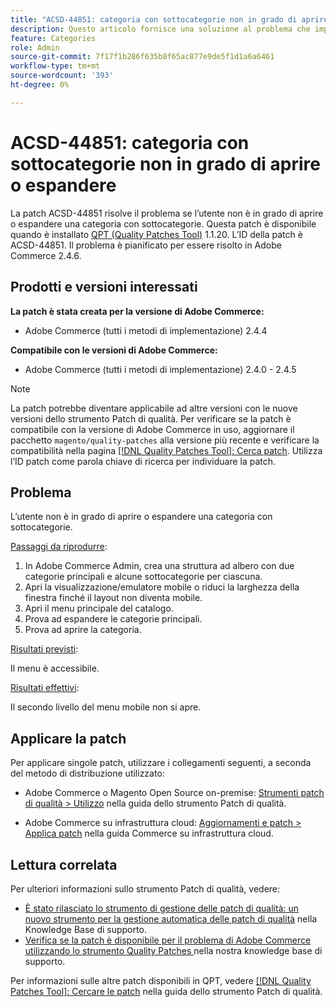 ```yaml
---
title: "ACSD-44851: categoria con sottocategorie non in grado di aprire o espandere"
description: Questo articolo fornisce una soluzione al problema che impedisce all’utente di aprire o espandere una categoria con sottocategorie.
feature: Categories
role: Admin
source-git-commit: 7f17f1b286f635b8f65ac877e9de5f1d1a6a6461
workflow-type: tm+mt
source-wordcount: '393'
ht-degree: 0%

---
```


# ACSD-44851: categoria con sottocategorie non in grado di aprire o espandere

La patch ACSD-44851 risolve il problema se l’utente non è in grado di aprire o espandere una categoria con sottocategorie. Questa patch è disponibile quando è installato [QPT (Quality Patches Tool)](https://experienceleague.adobe.com/en/docs/commerce-knowledge-base/kb/announcements/commerce-announcements/magento-quality-patches-released-new-tool-to-self-serve-quality-patches) 1.1.20. L’ID della patch è ACSD-44851. Il problema è pianificato per essere risolto in Adobe Commerce 2.4.6.

## Prodotti e versioni interessati

**La patch è stata creata per la versione di Adobe Commerce:**

* Adobe Commerce (tutti i metodi di implementazione) 2.4.4

**Compatibile con le versioni di Adobe Commerce:**

* Adobe Commerce (tutti i metodi di implementazione) 2.4.0 - 2.4.5

>[!NOTE]
>
>La patch potrebbe diventare applicabile ad altre versioni con le nuove versioni dello strumento Patch di qualità. Per verificare se la patch è compatibile con la versione di Adobe Commerce in uso, aggiornare il pacchetto `magento/quality-patches` alla versione più recente e verificare la compatibilità nella pagina [[!DNL Quality Patches Tool]: Cerca patch](https://experienceleague.adobe.com/tools/commerce-quality-patches/index.html). Utilizza l’ID patch come parola chiave di ricerca per individuare la patch.

## Problema

L’utente non è in grado di aprire o espandere una categoria con sottocategorie.

<u>Passaggi da riprodurre</u>:

1. In Adobe Commerce Admin, crea una struttura ad albero con due categorie principali e alcune sottocategorie per ciascuna.
1. Apri la visualizzazione/emulatore mobile o riduci la larghezza della finestra finché il layout non diventa mobile.
1. Apri il menu principale del catalogo.
1. Prova ad espandere le categorie principali.
1. Prova ad aprire la categoria.

<u>Risultati previsti</u>:

Il menu è accessibile.

<u>Risultati effettivi</u>:

Il secondo livello del menu mobile non si apre.

## Applicare la patch

Per applicare singole patch, utilizzare i collegamenti seguenti, a seconda del metodo di distribuzione utilizzato:

* Adobe Commerce o Magento Open Source on-premise: [Strumenti patch di qualità > Utilizzo](https://experienceleague.adobe.com/docs/commerce-operations/tools/quality-patches-tool/usage.html) nella guida dello strumento Patch di qualità.

* Adobe Commerce su infrastruttura cloud: [Aggiornamenti e patch > Applica patch](https://experienceleague.adobe.com/docs/commerce-cloud-service/user-guide/develop/upgrade/apply-patches.html) nella guida Commerce su infrastruttura cloud.

## Lettura correlata

Per ulteriori informazioni sullo strumento Patch di qualità, vedere:

* [È stato rilasciato lo strumento di gestione delle patch di qualità: un nuovo strumento per la gestione automatica delle patch di qualità](https://experienceleague.adobe.com/en/docs/commerce-knowledge-base/kb/announcements/commerce-announcements/magento-quality-patches-released-new-tool-to-self-serve-quality-patches) nella Knowledge Base di supporto.
* [Verifica se la patch è disponibile per il problema di Adobe Commerce utilizzando lo strumento Quality Patches ](https://experienceleague.adobe.com/docs/commerce-knowledge-base/kb/support-tools/patches/check-patch-for-magento-issue-with-magento-quality-patches.html) nella nostra knowledge base di supporto.

Per informazioni sulle altre patch disponibili in QPT, vedere [[!DNL Quality Patches Tool]: Cercare le patch](https://experienceleague.adobe.com/tools/commerce-quality-patches/index.html) nella guida dello strumento Patch di qualità.
